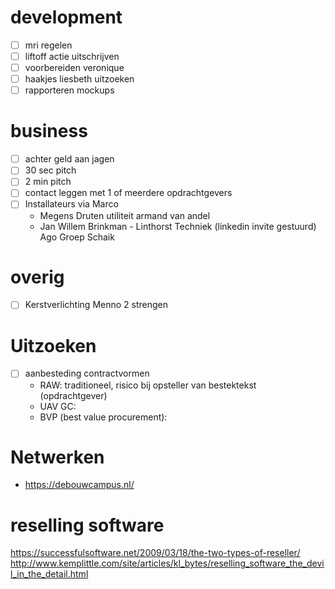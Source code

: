 # development

- [ ] mri regelen
- [ ] liftoff actie uitschrijven
- [ ] voorbereiden veronique
- [ ] haakjes liesbeth uitzoeken
- [ ] rapporteren mockups

# business

- [ ] achter geld aan jagen
- [ ] 30 sec pitch
- [ ] 2 min pitch
- [ ] contact leggen met 1 of meerdere opdrachtgevers
- [ ] Installateurs via Marco
  - Megens Druten utiliteit armand van andel
  - Jan Willem Brinkman - Linthorst Techniek (linkedin invite gestuurd)
    Ago Groep Schaik

# overig

- [ ] Kerstverlichting Menno 2 strengen

# Uitzoeken

- [ ] aanbesteding contractvormen
  - RAW: traditioneel, risico bij opsteller van bestektekst (opdrachtgever)
  - UAV GC:
  - BVP (best value procurement):

# Netwerken

- https://debouwcampus.nl/

# reselling software

https://successfulsoftware.net/2009/03/18/the-two-types-of-reseller/
http://www.kemplittle.com/site/articles/kl_bytes/reselling_software_the_devil_in_the_detail.html
